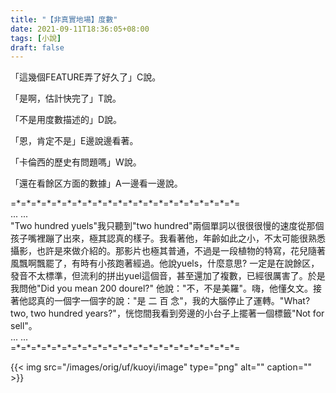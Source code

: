 ```yaml
---
title: "【非真實地場】度數"
date: 2021-09-11T18:36:05+08:00
tags: [小說]
draft: false
---
```


「這幾個FEATURE弄了好久了」C說。

「是啊，估計快完了」T說。

「不是用度數描述的」D說。

「恩，肯定不是」E邊說邊看著。

「卡倫西的歷史有問題嗎」W說。

「還在看餘区方面的數據」A一邊看一邊說。

=\*=\*=\*=\*=\*=\*=\*=\*=\*=\*=\*=\*=\*=\*=\*=\*=\*=\*=\*=\*=\*=\*=  
... ...  
"Two hundred yuels"我只聽到"two hundred"兩個單詞以很很很慢的速度從那個孩子嘴裡蹦了出來，極其認真的樣子。我看著他，年齡如此之小，不太可能很熟悉攝影，也許是來做介紹的。那影片也極其普通，不過是一段植物的特寫，花兒隨著風飄啊飄罷了，有時有小孩跑著經過。他說yuels，什麼意思? 一定是在說餘区，發音不太標準，但流利的拼出yuel這個音，甚至還加了複數，已經很厲害了。於是我問他"Did you mean 200 dourel?" 他說："不，不是美羅"。嗨，他懂夂文。接著他認真的一個字一個字的說："是 二 百 念"，我的大腦停止了運轉。"What? two, two hundred years?"，恍惚間我看到旁邊的小台子上擺著一個標籤"Not for sell"。  
... ...  
=\*=\*=\*=\*=\*=\*=\*=\*=\*=\*=\*=\*=\*=\*=\*=\*=\*=\*=\*=\*=\*=\*=  

{{< img src="/images/orig/uf/kuoyi/image" type="png" alt="" caption="" >}}